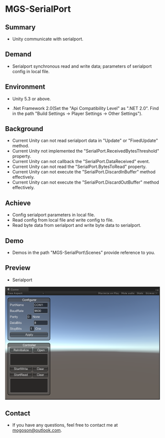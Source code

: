 ﻿# MGS-SerialPort

## Summary
- Unity communicate with serialport.

## Demand
- Serialport synchronous read and write data; parameters of serialport config in local file.

## Environment
- Unity 5.3 or above.

- .Net Framework 2.0(Set the "Api Compatibility Level" as ".NET 2.0". Find in the path
  "Build Settings -> Player Settings -> Other Settings").

## Background
- Current Unity can not read serialport data in "Update" or "FixedUpdate" method.
- Current Unity not implemented the "SerialPort.ReceivedBytesThreshold" property.
- Current Unity can not callback the "SerialPort.DataReceived" event.
- Current Unity can not read the "SerialPort.BytesToRead" property.
- Current Unity can not execute the "SerialPort.DiscardInBuffer" method effectively.
- Current Unity can not execute the "SerialPort.DiscardOutBuffer" method effectively.

## Achieve
- Config serialport parameters in local file.
- Read config from local file and write config to file.
- Read byte data from serialport and write byte data to serialport.

## Demo
- Demos in the path "MGS-SerialPort\Scenes" provide reference to you.

## Preview
- Serialport

![Serialport](./Attachment/README_Image/Serialport.png)

## Contact
- If you have any questions, feel free to contact me at mogoson@outlook.com.